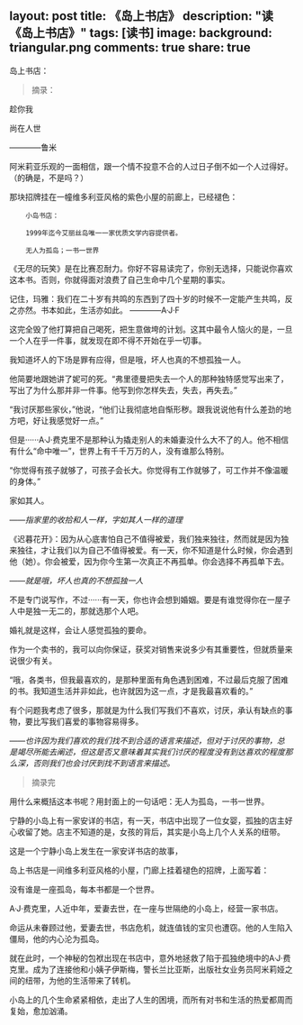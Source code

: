 layout: post
title: 《岛上书店》
description: "读《岛上书店》"
tags: [读书]
image:
background: triangular.png
comments: true
share: true
---

岛上书店：

>摘录：

趁你我

尚在人世

————鲁米

阿米莉亚乐观的一面相信，跟一个情不投意不合的人过日子倒不如一个人过得好。（的确是，不是吗？）

那块招牌挂在一幢维多利亚风格的紫色小屋的前廊上，已经褪色：

		小岛书店：

		1999年迄今艾丽丝岛唯一一家优质文学内容提供者。

		无人为孤岛；一书一世界

《无尽的玩笑》是在比赛忍耐力。你好不容易读完了，你别无选择，只能说你喜欢这本书。否则，你就得面对浪费了自己生命中几个星期的事实。

记住，玛雅：我们在二十岁有共鸣的东西到了四十岁的时候不一定能产生共鸣，反之亦然。书本如此，生活亦如此。     ————A·J·F

这完全毁了他打算把自己喝死，把生意做垮的计划。这其中最令人恼火的是，一旦一个人在乎一件事，就发现在即不得不开始在乎一切事。

我知道坏人的下场是罪有应得，但是哦，坏人也真的不想孤独一人。

他简要地跟她讲了妮可的死。“弗里德曼把失去一个人的那种独特感觉写出来了，写出了为什么那并非一件事。他写到你怎样失去，失去，再失去。”

“我讨厌那些家伙，”他说，“他们让我彻底地自惭形秽。跟我说说他有什么差劲的地方吧，好让我感觉好一点。”

但是······A·J·费克里不是那种认为撬走别人的未婚妻没什么大不了的人。他不相信有什么“命中唯一”，世界上有千千万万的人，没有谁那么特别。

“你觉得有孩子就够了，可孩子会长大。你觉得有工作就够了，可工作并不像温暖的身体。”

家如其人。

*——指家里的收拾和人一样，字如其人一样的道理*

《迟暮花开》：因为从心底害怕自己不值得被爱，我们独来独往，然而就是因为独来独往，才让我们以为自己不值得被爱。有一天，你不知道是什么时候，你会遇到他（她）。你会被爱，因为你今生第一次真正不再孤单。你会选择不再孤单下去。

*——就是哦，坏人也真的不想孤独一人*

不是专门说写作，不过······有一天，你也许会想到婚姻。要是有谁觉得你在一屋子人中是独一无二的，那就选那个人吧。

婚礼就是这样，会让人感觉孤独的要命。

作为一个卖书的，我可以向你保证，获奖对销售来说多少有其重要性，但就质量来说很少有关。

“哦，各类书，但我最喜欢的，是那种里面有角色遇到困难，不过最后克服了困难的书。我知道生活并非如此，也许就因为这一点，才是我最喜欢看的。”

有个问题我考虑了很多，那就是为什么我们写我们不喜欢，讨厌，承认有缺点的事物，要比写我们喜爱的事物容易得多。

*——也许因为我们喜欢的我们找不到合适的语言来描述，但对于讨厌的事物，总是竭尽所能去阐述，但这是否又意味着其实我们讨厌的程度没有到达喜欢的程度那么深，否则我们也会讨厌到找不到语言来描述。*

>摘录完

用什么来概括这本书呢？用封面上的一句话吧：无人为孤岛，一书一世界。

宁静的小岛上有一家安详的书店，有一天，书店中出现了一位女婴，孤独的店主好心收留了她。店主不知道的是，女孩的背后，其实是小岛上几个人关系的纽带。

这是一个宁静小岛上发生在一家安详书店的故事，

岛上书店是一间维多利亚风格的小屋，门廊上挂着褪色的招牌，上面写着：

没有谁是一座孤岛，每本书都是一个世界。

A·J·费克里，人近中年，爱妻去世，在一座与世隔绝的小岛上，经营一家书店。

命运从未眷顾过他，爱妻去世，书店危机，就连值钱的宝贝也遭窃。他的人生陷入僵局，他的内心沦为孤岛。

就在此时，一个神秘的包袱出现在书店中，意外地拯救了陷于孤独绝境中的A·J·费克里。成为了连接他和小姨子伊斯梅，警长兰比亚斯，出版社女业务员阿米莉娅之间的纽带，为他的生活带来了转机。

小岛上的几个生命紧紧相依，走出了人生的困境，而所有对书和生活的热爱都周而复始，愈加汹涌。
